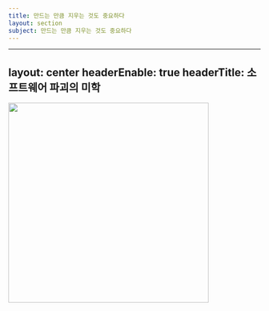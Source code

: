 ```yaml
---
title: 만드는 만큼 지우는 것도 중요하다
layout: section
subject: 만드는 만큼 지우는 것도 중요하다
---
```


---
layout: center
headerEnable: true
headerTitle: 소프트웨어 파괴의 미학
---

<img src="/kondo-marie.jpg" width="400px" />
